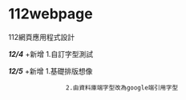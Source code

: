 # 112webpage
112網頁應用程式設計

***12/4*** +新增 1.自訂字型測試

***12/5*** +新增 1.基礎排版想像

                    2.由資料庫端字型改為google端引用字型
